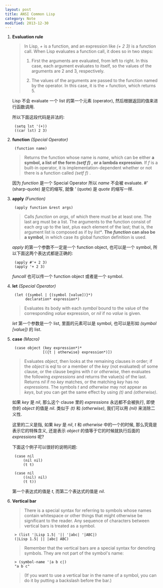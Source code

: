 ```yaml
---
layout: post
title: ANSI Common Lisp
category: Note
modified: 2013-12-30
---
```

1. **Evaluation rule**

    > In Lisp, _+_ is a function, and an expression like _(+ 2 3)_ is a function call.
    > When Lisp evaluates a function call, it does so in two steps:
    > 
    > 1. First the arguments are evaluated, from left to right. In this case, each
    > argument evaluates to itself, so the values of the arguments are 2 and
    > 3, respectively.
    > 
    > 2. The values of the arguments are passed to the function named by the
    > operator. In this case, it is the _+_ function, which returns 5.

    Lisp 不会 evaluate 一个 list 的第一个元素 (operator),
    然后根据返回的值来进行函数调用.

    所以下面这段代码是非法的:

        (setq lst '(+))
        ((car lst) 2 3)

2. **function** _(Special Operator)_

        (function name)

    > Returns the function whose name is _name_, which can be either **a symbol, a list
    > of the form _(setf f)_ , or a lambda expression**. If _f_ is a built-in operator, it is
    > implementation-dependent whether or not there is a function called _(setf f)_ .

    因为 _function_ 是一个 Special Operator 所以 _name_ 不会被 evaluate.
    _#'_ (sharp-quote) 是它的缩写, 就像 _'_ (quote) 是 _quote_ 的缩写一样.

3. **apply** _(Function)_

        (apply function &rest args)

    > Calls _function_ on _args_, of which there must be at least one. The last arg must
    > be a list. The arguments to the function consist of each _arg_ up to the last, plus
    > each element of the last; that is, the argument list is composed as if by _list*_.
    > **The _function_ can also be a symbol**, in which case its global function definition
    > is used.

    _apply_ 的第一个参数不一定是一个 function object,
    也可以是一个 symbol, 所以下面这两个表达式都是正确的:
        
        (apply #'+ 2 3)
        (apply '+ 2 3)

    _funcall_ 也可以传一个 function object 或者是一个 symbol.

4. **let** _(Special Operator)_

        (let ({symbol | {(symbol [value])}*)
             declaration* expression*)

    > Evaluates its body with each _symbol_ bound to the value of the corresponding
    > _value_ expression, or _nil_ if no _value_ is given.

    _let_ 第一个参数是一个 list, 里面的元素可以是 symbol, 
    也可以是形如 _(symbol [value])_ 的 list.

5. **case** _(Macro)_

        (case object (key expression*)*
                     [({t | otherwise} expression*)])

    > Evaluates _object_, then looks at the remaining clauses in order; if the _object_ is
    > eql to or a member of the _key_ (not evaluated) of some clause, or the clause
    > begins with _t_ or _otherwise_, then evaluates the following _expressions_ and
    > returns the value(s) of the last. Returns _nil_ if no _key_ matches, or the matching
    > _key_ has no _expressions_. The symbols _t_ and _otherwise_ may not appear as
    > _keys_, but you can get the same effect by using _(t)_ and _(otherwise)_.

    如果 _key_ 是 _nil_, 那么这个 clause 里的 _expressions_ 永远都不会被执行,
    即使你的 _object_ 的值是 _nil_. 类似于 _(t)_ 和 _(otherwise)_,
    我们可以用 _(nil)_ 来消除二义性.

    这里的二义是指, 如果 _key_ 是 _nil_, _t_ 和 _otherwise_ 
    中的一个的时候, 那么究竟是表示它的特殊含义,
    还是表示 _object_ 的值等于它的时候就执行后面的 _expressions_ 呢?

    下面这个例子可以很好的说明问题:

        (case nil
            (nil nil)
            (t t)

        (case nil
            ((nil) nil)
            (t t))

    第一个表达式的值是 _t_, 而第二个表达式的值是 _nil_.

6. **Vertical bar**

    > There is a special syntax for referring to symbols whose names contain
    > whitespace or other things that might otherwise be significant to the reader.
    > Any sequence of characters between vertical bars is treated as a symbol.

        > (list '|Lisp 1.5| '|| '|abc| '|ABC|)
        (|Lisp 1.5| || |abc| ABC)

    > Remember that the vertical bars are a special syntax for denoting symbols.
    > They are not part of the symbol's name:

        > (symbol-name '|a b c|)
        "a b c"

    > (If you want to use a vertical bar in the name of a symbol,
    > you can do it by putting a backslash before the bar.)
